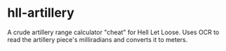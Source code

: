 # hll-artillery
A crude artillery range calculator "cheat" for Hell Let Loose. Uses OCR to read the artillery piece's milliradians and converts it to meters.
